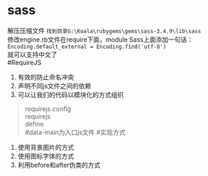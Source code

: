 # sass 

解压压缩文件
`找到目录G:\Koala\rubygems\gems\sass-3.4.9\lib\sass`  
修改engine.rb文件在require下面，module Sass上面添加一句话：     
`Encoding.default_external = Encoding.find('utf-8')`   
就可以支持中文了    
#RequireJS
 1. 有效的防止命名冲突
 2. 声明不同js文件之间的依赖
 3. 可以让我们的代码以模块化的方式组织    
> requirejs.config     
> requirejs     
> define      
#data-main为入口js文件
#实现方式
1. 使用背景图片的方式
2. 使用图标字体的方式
3. 利用before和after伪类的方式